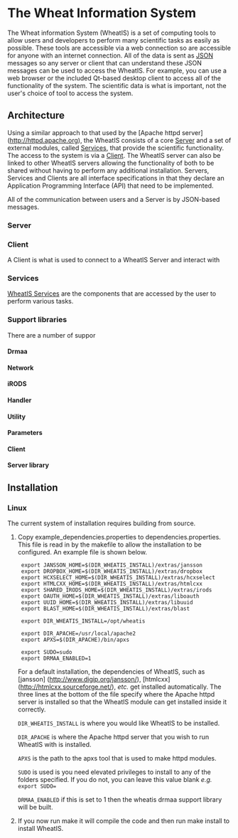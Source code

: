 ﻿# The Wheat Information System 

The Wheat information System (WheatIS) is a set of computing tools to allow users and developers to perform many scientific tasks as easily as possible. These tools are accessible via a web connection so are accessible for anyone with an internet connection. All of the data is sent as [JSON](http://json.org/) messages so any server or client that can understand these JSON messages can be used to access the WheatIS. For example, you can use a web browser or the included Qt-based desktop client to access all of the functionality of the system. The scientific data is what is important, not the user's choice of tool to access the system.


## Architecture

Using a similar approach to that used by the [Apache httpd server] (http://httpd.apache.org), the WheatIS consists of a core [Server](#server) and a set of external modules, called [Services](services_lib.md), that provide the scientific functionality. The access to the system is via a [Client](#clients). The WheatIS server can also be linked to other WheatIS servers allowing the functionality of both to be shared without having to perform any additional installation. Servers, Services and Clients are all interface specifications in that they declare an Application Programming Interface (API) that need to be implemented. 

All of the communication between users and a Server is by JSON-based messages.



### Server

### Client

A Client is what is used to connect to a WheatIS Server and interact with 

### Services

[WheatIS Services](services_lib.md "Services guide") are the components that are accessed by the user to perform various tasks.


### Support libraries

There are a number of suppor

#### Drmaa

#### Network

#### iRODS



#### Handler

#### Utility

#### Parameters

#### Client

#### Server library

## Installation

### Linux 

The current system of installation requires building from source. 

1. Copy example_dependencies.properties to dependencies.properties. This file is read in by the makefile to allow the installation to be configured. An example file is shown below.

        export JANSSON_HOME=$(DIR_WHEATIS_INSTALL)/extras/jansson
        export DROPBOX_HOME=$(DIR_WHEATIS_INSTALL)/extras/dropbox
        export HCXSELECT_HOME=$(DIR_WHEATIS_INSTALL)/extras/hcxselect
        export HTMLCXX_HOME=$(DIR_WHEATIS_INSTALL)/extras/htmlcxx
        export SHARED_IRODS_HOME=$(DIR_WHEATIS_INSTALL)/extras/irods
        export OAUTH_HOME=$(DIR_WHEATIS_INSTALL)/extras/liboauth
        export UUID_HOME=$(DIR_WHEATIS_INSTALL)/extras/libuuid
        export BLAST_HOME=$(DIR_WHEATIS_INSTALL)/extras/blast
        
        export DIR_WHEATIS_INSTALL=/opt/wheatis
        
        export DIR_APACHE=/usr/local/apache2
        export APXS=$(DIR_APACHE)/bin/apxs
        
        export SUDO=sudo
        export DRMAA_ENABLED=1
        
    For a default installation, the dependencies of WheatIS, such as [jansson] (http://www.digip.org/jansson/), [htmlcxx] (http://htmlcxx.sourceforge.net/), *etc.* get installed automatically. The three lines at the bottom of the file specify where the Apache httpd server is installed so that the WheatIS module can get installed inside it correctly. 

    `DIR_WHEATIS_INSTALL` is where you would like WheatIS to be installed.
    
    `DIR_APACHE` is where the Apache httpd server that you wish to run WheatIS with is installed.
    
    `APXS` is the path to the apxs tool that is used to make httpd modules.
    
    `SUDO` is used is you need elevated privileges to install to any of the folders specified. If you do not, you can leave this value blank *e.g.* `export SUDO=`
    
    `DRMAA_ENABLED` if this is set to 1 then the wheatis drmaa support library will be built.

2. If you now run make it will compile the code and then run make install to install WheatIS.